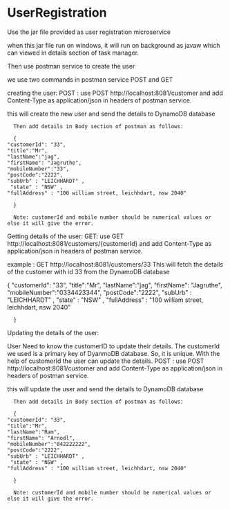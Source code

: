 # UserRegistration

Use the jar file provided as user registration microservice

when this jar file run on windows, it will run on background as javaw which can viewed in details section of task manager.

Then use postman service to create the user

we use two commands in postman service POST and GET


creating the user:
POST : use POST http://localhost:8081/customer and add Content-Type as application/json in headers of postman service.

this will create the new user and send the details to DynamoDB database
      
      
      Then add details in Body section of postman as follows:
      
      {
    "customerId": "33",
    "title":"Mr",
    "lastName":"jag",
    "firstName": "Jagruthe",
    "mobileNumber":"33",
    "postCode":"2222",
    "subUrb" : "LEICHHARDT" ,
     "state" : "NSW" ,
    "fullAddress" : "100 william street, leichhdart, nsw 2040"
   
      }
      
      Note: customerId and mobile number should be numerical values or else it will give the error.
      
     
Getting details of the user:
GET:  use GET http://localhost:8081/customers/{customerId} and add Content-Type as application/json in headers of postman service.

example : GET http://localhost:8081/customers/33
This will fetch the details of the customer with id 33 from the DynamoDB database

{
    "customerId": "33",
    "title":"Mr",
    "lastName":"jag",
    "firstName": "Jagruthe",
    "mobileNumber":"0334423344",
    "postCode":"2222",
    "subUrb" : "LEICHHARDT" ,
     "state" : "NSW" ,
    "fullAddress" : "100 william street, leichhdart, nsw 2040"
   
      }


Updating the details of the user:

User Need to know the customerID to update their details.
The customerId we used is a primary key of DyanmoDB database. So, it is unique. With the help of customerId the user can update the details.
POST : use POST http://localhost:8081/customer and add Content-Type as application/json in headers of postman service.

this will update the user and send the details to DynamoDB database
      
   
      Then add details in Body section of postman as follows:
      
      {
    "customerId": "33",
    "title":"Mr",
    "lastName":"Ram",
    "firstName": "Arnodl",
    "mobileNumber":"042222222",
    "postCode":"2222",
    "subUrb" : "LEICHHARDT" ,
     "state" : "NSW" ,
    "fullAddress" : "100 william street, leichhdart, nsw 2040"
   
      }
      
      Note: customerId and mobile number should be numerical values or else it will give the error.
      
